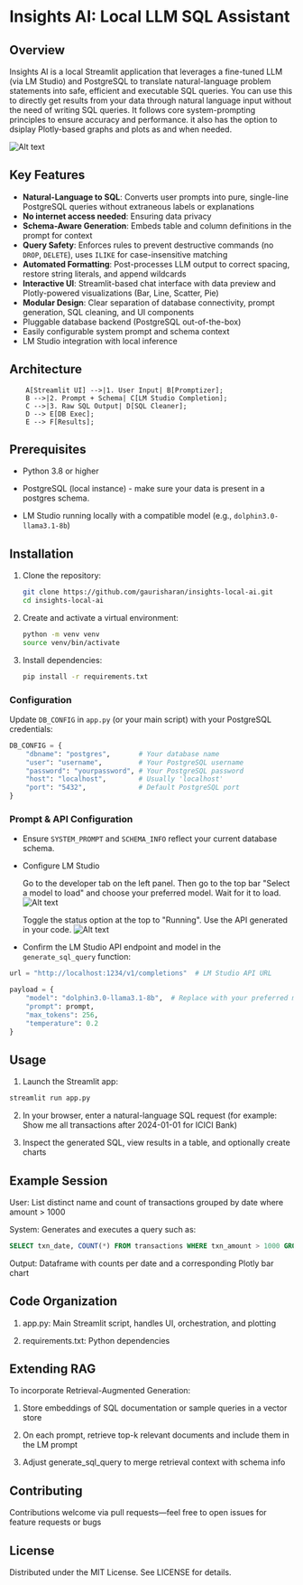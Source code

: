 # Insights AI: Local LLM SQL Assistant

## Overview
Insights AI is a local Streamlit application that leverages a fine-tuned LLM (via LM Studio) and PostgreSQL to translate natural-language problem statements into safe, efficient and executable SQL queries. You can use this to directly get results from your data through natural language input without the need of writing SQL queries. It follows core system-prompting principles to ensure accuracy and performance. it also has the option to dsiplay Plotly-based graphs and plots as and when needed.

![Alt text](Screenshot3.png)

## Key Features

- **Natural-Language to SQL**: Converts user prompts into pure, single-line PostgreSQL queries without extraneous labels or explanations
- **No internet access needed**: Ensuring data privacy
- **Schema-Aware Generation**: Embeds table and column definitions in the prompt for context
- **Query Safety**: Enforces rules to prevent destructive commands (no `DROP`, `DELETE`), uses `ILIKE` for case-insensitive matching
- **Automated Formatting**: Post-processes LLM output to correct spacing, restore string literals, and append wildcards
- **Interactive UI**: Streamlit-based chat interface with data preview and Plotly-powered visualizations (Bar, Line, Scatter, Pie)
- **Modular Design**: Clear separation of database connectivity, prompt generation, SQL cleaning, and UI components
- Pluggable database backend (PostgreSQL out-of-the-box)
- Easily configurable system prompt and schema context
- LM Studio integration with local inference

## Architecture

```
    A[Streamlit UI] -->|1. User Input| B[Promptizer];
    B -->|2. Prompt + Schema| C[LM Studio Completion];
    C -->|3. Raw SQL Output| D[SQL Cleaner];
    D --> E[DB Exec];
    E --> F[Results];
```

## Prerequisites

- Python 3.8 or higher
- PostgreSQL (local instance) - make sure your data is present in a postgres schema.
  
- LM Studio running locally with a compatible model (e.g., `dolphin3.0-llama3.1-8b`)

## Installation

1. Clone the repository:
   ```bash
   git clone https://github.com/gaurisharan/insights-local-ai.git
   cd insights-local-ai

2. Create and activate a virtual environment:
   ```bash
   python -m venv venv
   source venv/bin/activate

3. Install dependencies:
   ```bash
   pip install -r requirements.txt

### Configuration

Update `DB_CONFIG` in `app.py` (or your main script) with your PostgreSQL credentials:

  ```python
  DB_CONFIG = {
      "dbname": "postgres",       # Your database name
      "user": "username",         # Your PostgreSQL username
      "password": "yourpassword", # Your PostgreSQL password
      "host": "localhost",        # Usually 'localhost'
      "port": "5432",             # Default PostgreSQL port
  }
```

### Prompt & API Configuration

- Ensure `SYSTEM_PROMPT` and `SCHEMA_INFO` reflect your current database schema.

- Configure LM Studio

  Go to the developer tab on the left panel. Then go to the top bar "Select a model to load" and choose your preferred model. Wait for it to load.
  ![Alt text](Screenshot1.png)
  
  Toggle the status option at the top to "Running". Use the API generated in your code.
  ![Alt text](Screenshot2.png)

- Confirm the LM Studio API endpoint and model in the `generate_sql_query` function:

```python
url = "http://localhost:1234/v1/completions"  # LM Studio API URL

payload = {
    "model": "dolphin3.0-llama3.1-8b",  # Replace with your preferred model
    "prompt": prompt,
    "max_tokens": 256,
    "temperature": 0.2
}
```

## Usage
1. Launch the Streamlit app:

```bash
streamlit run app.py
```

2. In your browser, enter a natural-language SQL request (for example: Show me all transactions after 2024-01-01 for ICICI Bank)

3. Inspect the generated SQL, view results in a table, and optionally create charts

## Example Session
User: List distinct name and count of transactions grouped by date where amount > 1000

System: Generates and executes a query such as:

```sql
SELECT txn_date, COUNT(*) FROM transactions WHERE txn_amount > 1000 GROUP BY txn_date;
```

Output: Dataframe with counts per date and a corresponding Plotly bar chart

## Code Organization
1. app.py: Main Streamlit script, handles UI, orchestration, and plotting

5. requirements.txt: Python dependencies


## Extending RAG
To incorporate Retrieval-Augmented Generation:

1. Store embeddings of SQL documentation or sample queries in a vector store

2. On each prompt, retrieve top-k relevant documents and include them in the LM prompt

3. Adjust generate_sql_query to merge retrieval context with schema info

## Contributing
Contributions welcome via pull requests—feel free to open issues for feature requests or bugs

## License
Distributed under the MIT License. See LICENSE for details.







